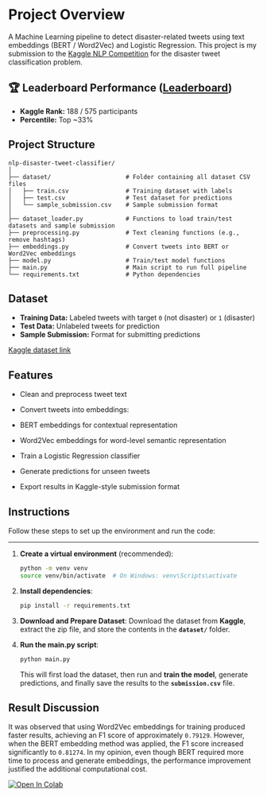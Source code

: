 # Project Overview
A Machine Learning pipeline to detect disaster-related tweets using text embeddings (BERT / Word2Vec) and Logistic Regression. 
This project is my submission to the [Kaggle NLP Competition](https://www.kaggle.com/competitions/nlp-getting-started/overview) for the disaster tweet classification problem.

## 🏆 Leaderboard Performance ([Leaderboard](https://www.kaggle.com/competitions/nlp-getting-started/leaderboard#))
- **Kaggle Rank:** 188 / 575 participants  
- **Percentile:** Top ~33%
  

## Project Structure
```
nlp-disaster-tweet-classifier/
│
├── dataset/                     # Folder containing all dataset CSV files
│   ├── train.csv                # Training dataset with labels
│   ├── test.csv                 # Test dataset for predictions
│   └── sample_submission.csv    # Sample submission format
│
├── dataset_loader.py            # Functions to load train/test datasets and sample submission
├── preprocessing.py             # Text cleaning functions (e.g., remove hashtags)
├── embeddings.py                # Convert tweets into BERT or Word2Vec embeddings
├── model.py                     # Train/test model functions
├── main.py                      # Main script to run full pipeline
└── requirements.txt             # Python dependencies
```

## Dataset
- **Training Data:** Labeled tweets with target `0` (not disaster) or `1` (disaster)  
- **Test Data:** Unlabeled tweets for prediction  
- **Sample Submission:** Format for submitting predictions  

[Kaggle dataset link](https://www.kaggle.com/competitions/nlp-getting-started/data)

## Features

- Clean and preprocess tweet text

- Convert tweets into embeddings:

- BERT embeddings for contextual representation

- Word2Vec embeddings for word-level semantic representation

- Train a Logistic Regression classifier

- Generate predictions for unseen tweets

- Export results in Kaggle-style submission format

## Instructions

Follow these steps to set up the environment and run the code:

---

1.  **Create a virtual environment** (recommended):
    ```bash
    python -m venv venv
    source venv/bin/activate  # On Windows: venv\Scripts\activate
    ```

2.  **Install dependencies**:
    ```bash
    pip install -r requirements.txt
    ```

3.  **Download and Prepare Dataset**:
    Download the dataset from **Kaggle**, extract the zip file, and store the contents in the **`dataset/`** folder.

4.  **Run the main.py script**:
    ```bash
    python main.py
    ```
    This will first load the dataset, then run and **train the model**, generate predictions, and finally save the results to the **`submission.csv`** file.



## Result Discussion
It was observed that using Word2Vec embeddings for training produced faster results, achieving an F1 score of approximately `0.79129`. However, when the BERT embedding method was applied, 
the F1 score increased significantly to `0.81274`. In my opinion, even though BERT required more time to process and generate embeddings, the performance improvement justified the additional computational cost.


[![Open In Colab](https://colab.research.google.com/assets/colab-badge.svg)](https://colab.research.google.com/drive/198zbJ7NwibizAvrd0m9N8zIpp0M78cjx?usp=sharing)
